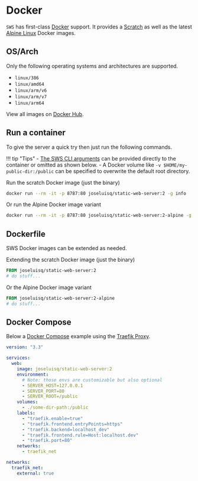 # Docker

`SWS` has first-class [Docker](https://docs.docker.com/get-started/overview/) support. It provides a [Scratch](https://hub.docker.com/_/scratch) as well as the latest [Alpine Linux](https://hub.docker.com/_/alpine) Docker images.

## OS/Arch

Only the following operating systems and architectures are supported.

- `linux/386`
- `linux/amd64`
- `linux/arm/v6`
- `linux/arm/v7`
- `linux/arm64`

View all images on [Docker Hub](https://hub.docker.com/r/joseluisq/static-web-server/).

## Run a container

To give the server a quick try then just run the following commands.

!!! tip "Tips"
    - [The SWS CLI arguments](/configuration/command-line-arguments/) can be provided directly to the container or omitted as shown below.
    - A Docker volume like `-v $HOME/my-public-dir:/public` can be specified to overwrite the default root directory.

Run the scratch Docker image (just the binary)

```sh
docker run --rm -it -p 8787:80 joseluisq/static-web-server:2 -g info
```

Or run the Alpine Docker image variant

```sh
docker run --rm -it -p 8787:80 joseluisq/static-web-server:2-alpine -g info
```

## Dockerfile

SWS Docker images can be extended as needed.

Extending the scratch Docker image (just the binary)

```Dockerfile
FROM joseluisq/static-web-server:2
# do stuff...
```

Or the Alpine Docker image variant

```Dockerfile
FROM joseluisq/static-web-server:2-alpine
# do stuff...
```

## Docker Compose

Below a [Docker Compose](https://docs.docker.com/compose/) example using the [Traefik Proxy](https://traefik.io/traefik/).

```yaml
version: "3.3"

services:
  web:
    image: joseluisq/static-web-server:2
    environment:
      # Note: those envs are customizable but also optional
      - SERVER_HOST=127.0.0.1
      - SERVER_PORT=80
      - SERVER_ROOT=/public
    volumes:
      - ./some-dir-path:/public
    labels:
      - "traefik.enable=true"
      - "traefik.frontend.entryPoints=https"
      - "traefik.backend=localhost_dev"
      - "traefik.frontend.rule=Host:localhost.dev"
      - "traefik.port=80"
    networks:
      - traefik_net

networks:
  traefik_net:
    external: true
```
